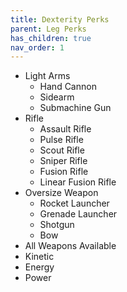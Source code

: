 ```yaml
---
title: Dexterity Perks
parent: Leg Perks
has_children: true
nav_order: 1
---
```


- Light Arms
    - Hand Cannon
    - Sidearm
    - Submachine Gun
- Rifle
    - Assault Rifle
    - Pulse Rifle
    - Scout Rifle
    - Sniper Rifle
    - Fusion Rifle
    - Linear Fusion Rifle
- Oversize Weapon
    - Rocket Launcher
    - Grenade Launcher
    - Shotgun
    - Bow
- All Weapons Available
- Kinetic
- Energy
- Power
